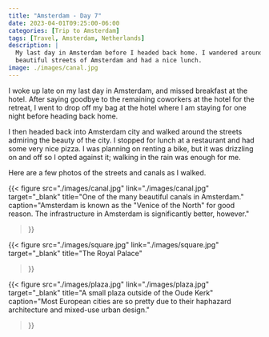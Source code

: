 ```yaml
---
title: "Amsterdam - Day 7"
date: 2023-04-01T09:25:00-06:00
categories: [Trip to Amsterdam]
tags: [Travel, Amsterdam, Netherlands]
description: |
  My last day in Amsterdam before I headed back home. I wandered around the
  beautiful streets of Amsterdam and had a nice lunch.
image: ./images/canal.jpg
---
```


I woke up late on my last day in Amsterdam, and missed breakfast at the hotel.
After saying goodbye to the remaining coworkers at the hotel for the retreat, I
went to drop off my bag at the hotel where I am staying for one night before
heading back home.

I then headed back into Amsterdam city and walked around the streets admiring
the beauty of the city. I stopped for lunch at a restaurant and had some very
nice pizza. I was planning on renting a bike, but it was drizzling on and off so
I opted against it; walking in the rain was enough for me.

Here are a few photos of the streets and canals as I walked.

{{< figure
      src="./images/canal.jpg"
      link="./images/canal.jpg"
      target="_blank"
      title="One of the many beautiful canals in Amsterdam."
      caption="Amsterdam is known as the \"Venice of the North\" for good reason. The infrastructure in Amsterdam is significantly better, however."
>}}

{{< figure
      src="./images/square.jpg"
      link="./images/square.jpg"
      target="_blank"
      title="The Royal Palace"
>}}

{{< figure
      src="./images/plaza.jpg"
      link="./images/plaza.jpg"
      target="_blank"
      title="A small plaza outside of the Oude Kerk"
      caption="Most European cities are so pretty due to their haphazard architecture and mixed-use urban design."
>}}
